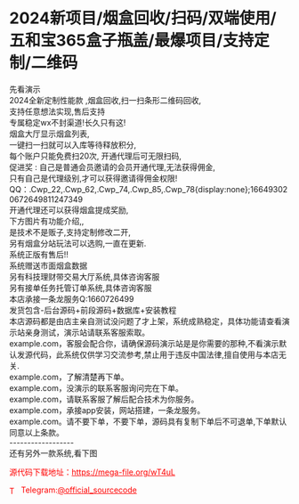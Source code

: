 # 2024新项目/烟盒回收/扫码/双端使用/五和宝365盒子瓶盖/最爆项目/支持定制/二维码

先看演示<br>2024全新定制性能款 ,烟盒回收,扫一扫条形二维码回收,<br>支持任意想法实现,售后支持<br>专属稳定wx不封渠道!长久只有这!<br>烟盒大厅显示烟盒列表,<br>一键扫一扫就可以入库等待释放积分,<br>每个账户只能免费扫20次, 开通代理后可无限扫码,<br>促进奖 : 自己是普通会员邀请的会员开通代理,无法获得佣金,<br>只有自己是代理级别,才可以获得邀请得佣金权限! QQ：.Cwp_22,.Cwp_62,.Cwp_74,.Cwp_85,.Cwp_78{display:none};166493020672649811247349<br>开通代理还可以获得烟盒提成奖励,<br>下方图片有功能介绍,,<br>是技术不是贩子,支持定制修改二开,<br>另有烟盒分站玩法可以选购,一直在更新.<br>系统正版有售后!!<br>系统赠送市面烟盒数据<br>另有科技理财带交易大厅系统,具体咨询客服<br>另有接单任务托管订单系统,具体咨询客服<br>本店承接一条龙服务Q:1660726499<br>发货包含-后台源码+前段源码+数据库+安装教程<br>本店源码都是由店主亲自测试没问题了才上架，系统成熟稳定，具体功能请查看演示站亲身测试，演示站请联系客服索取。<br>example.com，客服会配合你，请确保源码演示站是是你需要的那种,不看演示默认发源代码，此系统仅供学习交流参考,禁止用于违反中国法律,擅自使用与本店无关.<br>example.com，了解清楚再下单。<br>example.com，没演示的联系客服询问完在下单。<br>example.com，请联系客服了解后配合技术为你服务。<br>example.com，承接app安装，网站搭建，一条龙服务。<br>example.com。请不要下单，不要下单，源码具有复制下单后不可退单,下单默认同意以上条款。<br>------------------<br>还有另外一款系统,看下图<br>


<p style="color: red;">源代码下载地址：<a href="https://mega-file.org/wT4uL" style="color: red;">https://mega-file.org/wT4uL</a></p><p style="color: red;"><img src="https://cdn-icons-png.flaticon.com/512/2111/2111646.png" alt="Telegram Icon" style="width: 16px; vertical-align: middle; margin-right: 5px;">Telegram:<a href="https://t.me/official_sourcecode" style="color: red;">@official_sourcecode</a></p>